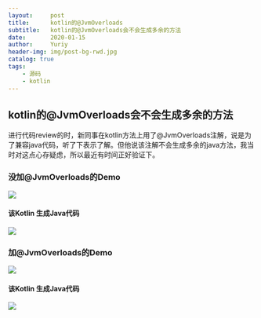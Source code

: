 ```yaml
---
layout:     post
title:      kotlin的@JvmOverloads
subtitle:   kotlin的@JvmOverloads会不会生成多余的方法
date:       2020-01-15
author:     Yuriy
header-img: img/post-bg-rwd.jpg
catalog: true
tags:
    - 源码
    - kotlin
---
```


## kotlin的@JvmOverloads会不会生成多余的方法
进行代码review的时，新同事在kotlin方法上用了@JvmOverloads注解，说是为了兼容java代码，听了下表示了解。但他说该注解不会生成多余的java方法，我当时对这点心存疑虑，所以最近有时间正好验证下。

### 没加@JvmOverloads的Demo
<img src="https://tva1.sinaimg.cn/large/006tNbRwly1gayf5see85j30ec04xjrd.jpg"/>             

#### 该Kotlin 生成Java代码
<img src="https://tva1.sinaimg.cn/large/006tNbRwly1gayf5s9o16j30pu0apmxl.jpg"/>

### 加@JvmOverloads的Demo
<img src="https://tva1.sinaimg.cn/large/006tNbRwly1gayf5s49klj30ea0543yj.jpg"/>

#### 该Kotlin 生成Java代码
<img src="https://tva1.sinaimg.cn/large/006tNbRwly1gayf5rwk5tj30q90gqgmp.jpg"/>

